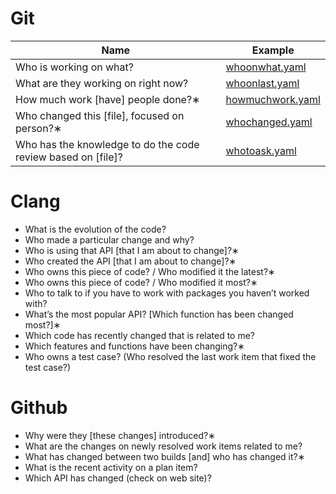 # Git
Name                                                        | Example
------------------------------------------------------------|---------------------------------------------
Who is working on what?                                     | [whoonwhat.yaml](../examples/whoonwhat.yaml)
What are they working on right now?                         | [whoonlast.yaml](../examples/whoonlast.yaml)
How much work [have] people done?∗                          | [howmuchwork.yaml](../examples/howmuchwork.yaml)
Who changed this [file], focused on person?∗                | [whochanged.yaml](../examples/whochanged.yaml)
Who has the knowledge to do the code review based on [file]?|  [whotoask.yaml](../examples/whotoask.yaml)

# Clang

- What is the evolution of the code?
- Who made a particular change and why?
- Who is using that API [that I am about to change]?∗
- Who created the API [that I am about to change]?∗
- Who owns this piece of code? / Who modified it the latest?∗
- Who owns this piece of code? / Who modified it most?∗
- Who to talk to if you have to work with packages you haven’t worked with?
- What’s the most popular API? [Which function has been changed most?]∗
- Which code has recently changed that is related to me?
- Which features and functions have been changing?∗
- Who owns a test case? (Who resolved the last work item that fixed the test case?)


# Github

- Why were they [these changes] introduced?∗
- What are the changes on newly resolved work items related to me?
- What has changed between two builds [and] who has changed it?∗
- What is the recent activity on a plan item?
- Which API has changed (check on web site)?